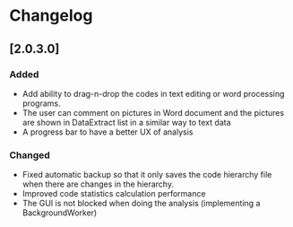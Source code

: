# Changelog

## [2.0.3.0] 
### Added
- Add ability to drag-n-drop the codes in text editing or word processing programs.
- The user can comment on pictures in Word document and the pictures are shown in DataExtract list in a similar way to text data
- A progress bar to have a better UX of analysis

### Changed
- Fixed automatic backup so that it only saves the code hierarchy file when there are changes in the hierarchy.
- Improved code statistics calculation performance
- The GUI is not blocked when doing the analysis (implementing a BackgroundWorker)
